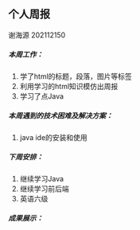 ## 个人周报

谢海源 202112150

##### 本周工作：

1. 学了html的标题，段落，图片等标签
2. 利用学习的html知识模仿出周报
3. 学习了点Java

##### 本周遇到的技术困难及解决方案：

1. java ide的安装和使用

##### 下周安排：

1. 继续学习Java
2. 继续学习前后端
3. 英语六级

##### 成果展示：

